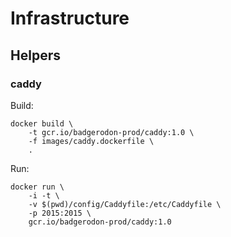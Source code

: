# Infrastructure

## Helpers

### caddy

Build:

    docker build \
        -t gcr.io/badgerodon-prod/caddy:1.0 \
        -f images/caddy.dockerfile \
        .

Run:

    docker run \
        -i -t \
        -v $(pwd)/config/Caddyfile:/etc/Caddyfile \
        -p 2015:2015 \
        gcr.io/badgerodon-prod/caddy:1.0

